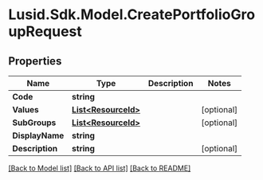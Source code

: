 
# Lusid.Sdk.Model.CreatePortfolioGroupRequest

## Properties

Name | Type | Description | Notes
------------ | ------------- | ------------- | -------------
**Code** | **string** |  | 
**Values** | [**List&lt;ResourceId&gt;**](ResourceId.md) |  | [optional] 
**SubGroups** | [**List&lt;ResourceId&gt;**](ResourceId.md) |  | [optional] 
**DisplayName** | **string** |  | 
**Description** | **string** |  | [optional] 

[[Back to Model list]](../README.md#documentation-for-models)
[[Back to API list]](../README.md#documentation-for-api-endpoints)
[[Back to README]](../README.md)

